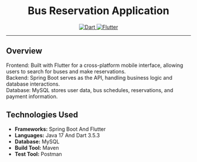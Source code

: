 <h1 align="center">Bus Reservation Application </h1>
<p align="center">
  <a href="Dart url">
    <img alt="Dart" src="https://img.shields.io/badge/Dart-3.5.3-darkblue.svg" />
  </a>
  <a href="Flutter url">
    <img alt="Flutter" src="https://img.shields.io/badge/Flutter-3.24.3-brightgreen.svg" />
  </a>
</p>

---

<p align="left">

## Overview
Frontend: Built with Flutter for a cross-platform mobile interface, allowing users to search for buses and make reservations.<br>
Backend: Spring Boot serves as the API, handling business logic and database interactions.<br>
Database: MySQL stores user data, bus schedules, reservations, and payment information.

## Technologies Used

- **Frameworks:** Spring Boot And Flutter
- **Languages:** Java 17 And Dart 3.5.3
- **Database:** MySQL
- **Build Tool:** Maven
- **Test Tool:** Postman

